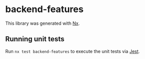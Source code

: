 # backend-features

This library was generated with [Nx](https://nx.dev).

## Running unit tests

Run `nx test backend-features` to execute the unit tests via [Jest](https://jestjs.io).
